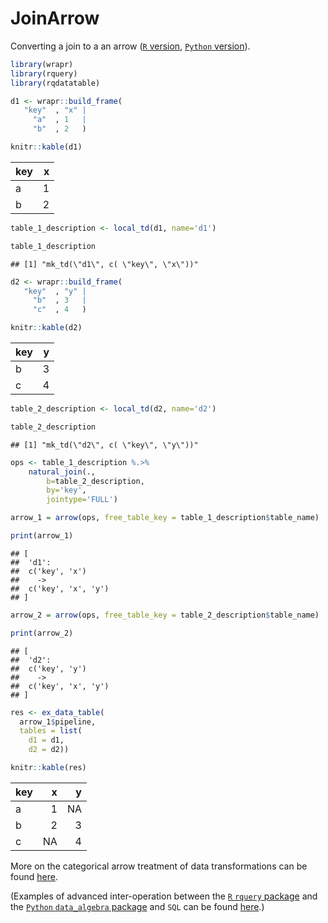 JoinArrow
================

Converting a join to a an arrow ([`R`
version](https://github.com/WinVector/rquery/blob/master/Examples/Arrow/JoinArrow.md),
[`Python`
version](https://github.com/WinVector/data_algebra/blob/master/Examples/Arrow/JoinArrow.md)).

``` r
library(wrapr)
library(rquery)
library(rqdatatable)
```

``` r
d1 <- wrapr::build_frame(
   "key"  , "x" |
     "a"  , 1   |
     "b"  , 2   )

knitr::kable(d1)
```

| key | x |
| :-- | -: |
| a   | 1 |
| b   | 2 |

``` r
table_1_description <- local_td(d1, name='d1')

table_1_description
```

    ## [1] "mk_td(\"d1\", c( \"key\", \"x\"))"

``` r
d2 <- wrapr::build_frame(
   "key"  , "y" |
     "b"  , 3   |
     "c"  , 4   )

knitr::kable(d2)
```

| key | y |
| :-- | -: |
| b   | 3 |
| c   | 4 |

``` r
table_2_description <- local_td(d2, name='d2')

table_2_description
```

    ## [1] "mk_td(\"d2\", c( \"key\", \"y\"))"

``` r
ops <- table_1_description %.>%
    natural_join(.,
        b=table_2_description, 
        by='key',
        jointype='FULL')
```

``` r
arrow_1 = arrow(ops, free_table_key = table_1_description$table_name)

print(arrow_1)
```

    ## [
    ##  'd1':
    ##  c('key', 'x')
    ##    ->
    ##  c('key', 'x', 'y')
    ## ]

``` r
arrow_2 = arrow(ops, free_table_key = table_2_description$table_name)

print(arrow_2)
```

    ## [
    ##  'd2':
    ##  c('key', 'y')
    ##    ->
    ##  c('key', 'x', 'y')
    ## ]

``` r
res <- ex_data_table(
  arrow_1$pipeline,
  tables = list(
    d1 = d1,
    d2 = d2))

knitr::kable(res)
```

| key |  x |  y |
| :-- | -: | -: |
| a   |  1 | NA |
| b   |  2 |  3 |
| c   | NA |  4 |

More on the categorical arrow treatment of data transformations can be
found
[here](https://github.com/WinVector/rquery/blob/master/Examples/Arrow/Arrow.md).

(Examples of advanced inter-operation between the [`R` `rquery`
package](https://github.com/WinVector/rquery/) and the [`Python`
`data_algebra` package](https://github.com/WinVector/data_algebra) and
`SQL` can be found
[here](https://github.com/WinVector/data_algebra/blob/master/Examples/LogisticExample/ScoringExample.md).)
